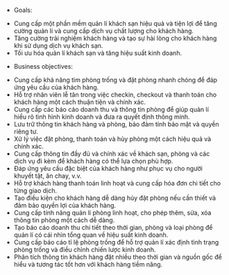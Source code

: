 - Goals:
+ Cung cấp một phần mềm quản lí khách sạn hiệu quả và tiện lợi để tăng cường quản lí và cung cấp dịch vụ chất lượng cho khách hàng.
+ Tăng cường trải nghiệm khách hàng và tạo sự hài lòng cho khách hàng khi sử dụng dịch vụ khách sạn.
+ Tối ưu hóa quản lí khách sạn và tăng hiệu suất kinh doanh.
- Business objectives:
+ Cung cấp khả năng tìm phòng trống và đặt phòng nhanh chóng để đáp ứng yêu cầu của khách hàng.
+ Hỗ trợ nhân viên lễ tân trong việc checkin, checkout và thanh toán cho khách hàng một cách thuận tiện và chính xác.
+ Cung cấp các báo cáo doanh thu và thông tin phòng để giúp quản lí hiểu rõ tình hình kinh doanh và đưa ra quyết định thông minh.
+ Lưu trữ thông tin khách hàng và phòng, bảo đảm tính bảo mật và quyền riêng tư.
+ Xử lý việc đặt phòng, thanh toán và hủy phòng một cách hiệu quả và chính xác.
+ Cung cấp thông tin đầy đủ và chính xác về khách sạn, phòng và các dịch vụ đi kèm để khách hàng có thể lựa chọn phù hợp.
+ Đáp ứng yêu cầu đặc biệt của khách hàng như phục vụ cho người khuyết tật, ăn chay, v.v.
+ Hỗ trợ khách hàng thanh toán linh hoạt và cung cấp hóa đơn chi tiết cho từng giao dịch.
+ Tạo điều kiện cho khách hàng dễ dàng hủy đặt phòng nếu cần thiết và đảm bảo quyền lợi của khách hàng.
+ Cung cấp tính năng quản lí phòng linh hoạt, cho phép thêm, sửa, xóa thông tin phòng một cách dễ dàng.
+ Tạo báo cáo doanh thu chi tiết theo thời gian, phòng và loại phòng để quản lí có cái nhìn tổng quan về hiệu suất kinh doanh.
+ Cung cấp báo cáo tỉ lệ phòng trống để hỗ trợ quản lí xác định tình trạng phòng trống và điều chỉnh chiến lược kinh doanh.
+ Phân tích thông tin khách hàng đặt nhiều theo thời gian và nguồn gốc để hiểu và tương tác tốt hơn với khách hàng tiềm năng.
